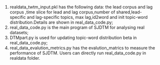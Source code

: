 1. realdata_twtm_input.pkl has the following data: the lead corpus and lag corpus ,time slice for lead and lag corpus,number of shared,lead-specific and lag-specific topics, max lag,id2word and init topic-word distribution.Details are shown in real_data_code.py;
2. real_data_code.py is the main program of SJDTM for analysing real datasets;
3. DTMpart.py is used for updating topic-word distribution beta in real_data_code.py;
4. real_data_evalution_metrics.py  has the evalution_matrics to measure the performance of SJDTM.
Users can directly run real_data_code.py in realdata folder.


